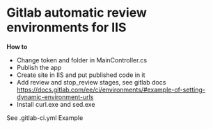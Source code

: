 # Gitlab automatic review environments for IIS

**How to**

* Change token and folder in MainController.cs
* Publish the app
* Create site in IIS and put published code in it
* Add review and stop_review stages, see gitlab docs https://docs.gitlab.com/ee/ci/environments/#example-of-setting-dynamic-environment-urls
* Install curl.exe and sed.exe

See .gitlab-ci.yml Example 
